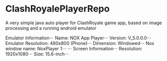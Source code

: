# ClashRoyalePlayerRepo
A very simple java auto player for ClashRoyale game app, based on image processing and a running android emulator

Emulator Information⋅⋅⋅
Name: NOX App Player⋅⋅⋅
Version: V_5.0.0.0⋅⋅⋅
Emulator Resolution: 480x800 (Phone)⋅⋅⋅
Dimension: Windowed⋅⋅⋅
Nox window name: NoxPlayer 1⋅⋅⋅
⋅⋅⋅
Screen Information⋅⋅⋅
Resolution: 1920x1080⋅⋅⋅
Size: 15.6-inch⋅⋅⋅
